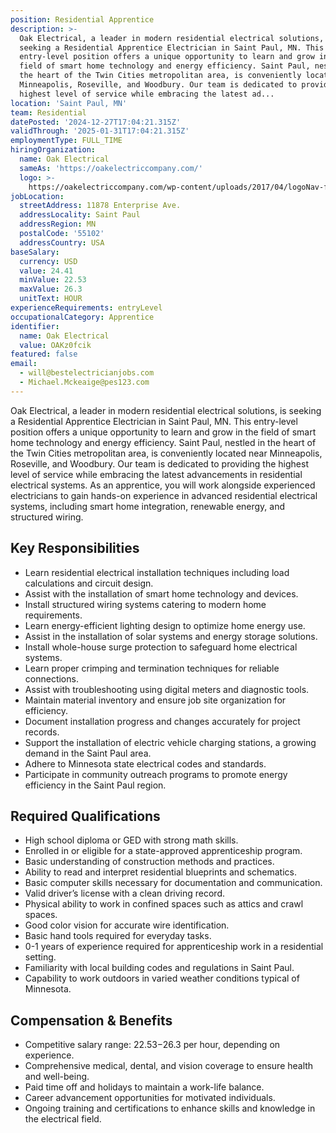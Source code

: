 ```yaml
---
position: Residential Apprentice
description: >-
  Oak Electrical, a leader in modern residential electrical solutions, is
  seeking a Residential Apprentice Electrician in Saint Paul, MN. This
  entry-level position offers a unique opportunity to learn and grow in the
  field of smart home technology and energy efficiency. Saint Paul, nestled in
  the heart of the Twin Cities metropolitan area, is conveniently located near
  Minneapolis, Roseville, and Woodbury. Our team is dedicated to providing the
  highest level of service while embracing the latest ad...
location: 'Saint Paul, MN'
team: Residential
datePosted: '2024-12-27T17:04:21.315Z'
validThrough: '2025-01-31T17:04:21.315Z'
employmentType: FULL_TIME
hiringOrganization:
  name: Oak Electrical
  sameAs: 'https://oakelectriccompany.com/'
  logo: >-
    https://oakelectriccompany.com/wp-content/uploads/2017/04/logoNav-for-web.png
jobLocation:
  streetAddress: 11878 Enterprise Ave.
  addressLocality: Saint Paul
  addressRegion: MN
  postalCode: '55102'
  addressCountry: USA
baseSalary:
  currency: USD
  value: 24.41
  minValue: 22.53
  maxValue: 26.3
  unitText: HOUR
experienceRequirements: entryLevel
occupationalCategory: Apprentice
identifier:
  name: Oak Electrical
  value: OAKz0fcik
featured: false
email:
  - will@bestelectricianjobs.com
  - Michael.Mckeaige@pes123.com
---
```




Oak Electrical, a leader in modern residential electrical solutions, is seeking a Residential Apprentice Electrician in Saint Paul, MN. This entry-level position offers a unique opportunity to learn and grow in the field of smart home technology and energy efficiency. Saint Paul, nestled in the heart of the Twin Cities metropolitan area, is conveniently located near Minneapolis, Roseville, and Woodbury. Our team is dedicated to providing the highest level of service while embracing the latest advancements in residential electrical systems. As an apprentice, you will work alongside experienced electricians to gain hands-on experience in advanced residential electrical systems, including smart home integration, renewable energy, and structured wiring.

## Key Responsibilities
- Learn residential electrical installation techniques including load calculations and circuit design.
- Assist with the installation of smart home technology and devices.
- Install structured wiring systems catering to modern home requirements.
- Learn energy-efficient lighting design to optimize home energy use.
- Assist in the installation of solar systems and energy storage solutions.
- Install whole-house surge protection to safeguard home electrical systems.
- Learn proper crimping and termination techniques for reliable connections.
- Assist with troubleshooting using digital meters and diagnostic tools.
- Maintain material inventory and ensure job site organization for efficiency.
- Document installation progress and changes accurately for project records.
- Support the installation of electric vehicle charging stations, a growing demand in the Saint Paul area.
- Adhere to Minnesota state electrical codes and standards.
- Participate in community outreach programs to promote energy efficiency in the Saint Paul region.

## Required Qualifications
- High school diploma or GED with strong math skills.
- Enrolled in or eligible for a state-approved apprenticeship program.
- Basic understanding of construction methods and practices.
- Ability to read and interpret residential blueprints and schematics.
- Basic computer skills necessary for documentation and communication.
- Valid driver’s license with a clean driving record.
- Physical ability to work in confined spaces such as attics and crawl spaces.
- Good color vision for accurate wire identification.
- Basic hand tools required for everyday tasks.
- 0-1 years of experience required for apprenticeship work in a residential setting.
- Familiarity with local building codes and regulations in Saint Paul.
- Capability to work outdoors in varied weather conditions typical of Minnesota.

## Compensation & Benefits
- Competitive salary range: $22.53-$26.3 per hour, depending on experience.
- Comprehensive medical, dental, and vision coverage to ensure health and well-being.
- Paid time off and holidays to maintain a work-life balance.
- Career advancement opportunities for motivated individuals.
- Ongoing training and certifications to enhance skills and knowledge in the electrical field.